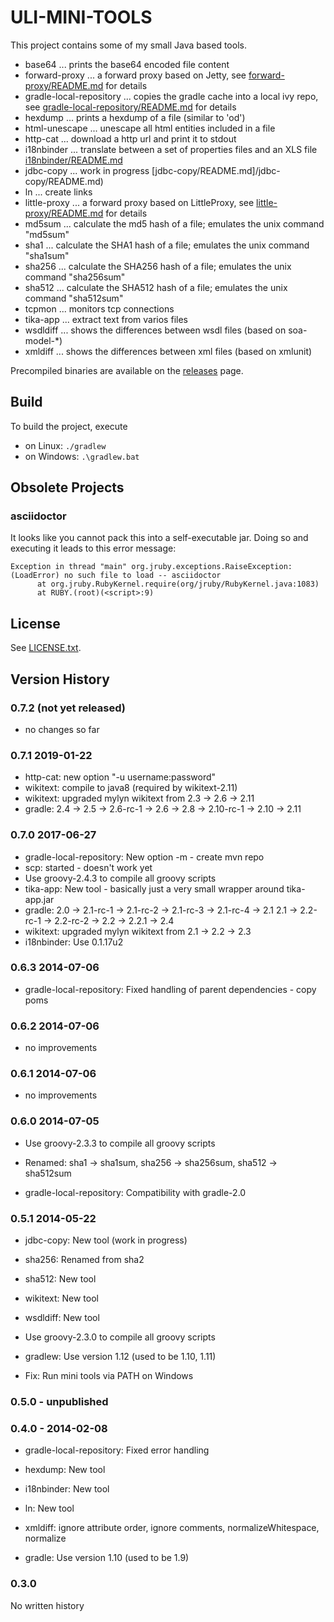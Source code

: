 ULI-MINI-TOOLS
==============

This project contains some of my small Java based tools.

* base64 ... prints the base64 encoded file content
* forward-proxy ... a forward proxy based on Jetty, see [forward-proxy/README.md](forward-proxy/README.md) for details
* gradle-local-repository ... copies the gradle cache into a local ivy repo, see [gradle-local-repository/README.md](gradle-local-repository/README.md) for details
* hexdump ... prints a hexdump of a file (similar to 'od')
* html-unescape ... unescape all html entities included in a file
* http-cat ... download a http url and print it to stdout
* i18nbinder ... translate between a set of properties files and an XLS file [i18nbinder/README.md](i18nbinder/README.md)
* jdbc-copy ... work in progress [jdbc-copy/README.md]/jdbc-copy/README.md)
* ln ... create links
* little-proxy ... a forward proxy based on LittleProxy, see [little-proxy/README.md](little-proxy/README.md) for details
* md5sum ... calculate the md5 hash of a file; emulates the unix command "md5sum"
* sha1 ... calculate the SHA1 hash of a file; emulates the unix command "sha1sum"
* sha256 ... calculate the SHA256 hash of a file; emulates the unix command "sha256sum"
* sha512 ... calculate the SHA512 hash of a file; emulates the unix command "sha512sum"
* tcpmon ... monitors tcp connections
* tika-app ... extract text from varios files
* wsdldiff ... shows the differences between wsdl files (based on soa-model-*)
* xmldiff ... shows the differences between xml files (based on xmlunit)

Precompiled binaries are available on the [releases](../../releases) page.

Build
-----

To build the project, execute

* on Linux: `./gradlew`
* on Windows: `.\gradlew.bat`

Obsolete Projects
-----------------

### asciidoctor

It looks like you cannot pack this into a self-executable jar.
Doing so and executing it leads to this error message:

```
Exception in thread "main" org.jruby.exceptions.RaiseException: (LoadError) no such file to load -- asciidoctor
	  at org.jruby.RubyKernel.require(org/jruby/RubyKernel.java:1083)
	  at RUBY.(root)(<script>:9)
```

License
-------

See [LICENSE.txt](LICENSE.txt).

Version History
---------------

### 0.7.2 (not yet released)

* no changes so far

### 0.7.1 2019-01-22

* http-cat: new option "-u username:password"
* wikitext: compile to java8 (required by wikitext-2.11)
* wikitext: upgraded mylyn wikitext from 2.3 -> 2.6 -> 2.11
* gradle: 2.4 -> 2.5 -> 2.6-rc-1 -> 2.6 -> 2.8 -> 2.10-rc-1 -> 2.10 -> 2.11

### 0.7.0 2017-06-27

* gradle-local-repository: New option -m - create mvn repo
* scp: started - doesn't work yet
* Use groovy-2.4.3 to compile all groovy scripts
* tika-app: New tool - basically just a very small wrapper around tika-app.jar
* gradle: 2.0 -> 2.1-rc-1 -> 2.1-rc-2 -> 2.1-rc-3 -> 2.1-rc-4 -> 2.1
   2.1 -> 2.2-rc-1 -> 2.2-rc-2 -> 2.2 -> 2.2.1 -> 2.4
* wikitext: upgraded mylyn wikitext from 2.1 -> 2.2 -> 2.3
* i18nbinder: Use 0.1.17u2

### 0.6.3 2014-07-06

* gradle-local-repository: Fixed handling of parent dependencies - copy poms

### 0.6.2 2014-07-06

* no improvements

### 0.6.1 2014-07-06

* no improvements

### 0.6.0 2014-07-05

* Use groovy-2.3.3 to compile all groovy scripts

* Renamed: sha1 -> sha1sum, sha256 -> sha256sum, sha512 -> sha512sum

* gradle-local-repository: Compatibility with gradle-2.0

### 0.5.1 2014-05-22

* jdbc-copy: New tool (work in progress)

* sha256: Renamed from sha2

* sha512: New tool

* wikitext: New tool

* wsdldiff: New tool

* Use groovy-2.3.0 to compile all groovy scripts

* gradlew: Use version 1.12 (used to be 1.10, 1.11)

* Fix: Run mini tools via PATH on Windows

### 0.5.0 - unpublished

### 0.4.0 - 2014-02-08

* gradle-local-repository: Fixed error handling

* hexdump: New tool

* i18nbinder: New tool

* ln: New tool

* xmldiff: ignore attribute order, ignore comments, normalizeWhitespace, normalize

* gradle: Use version 1.10 (used to be 1.9)

### 0.3.0

No written history
